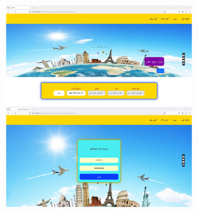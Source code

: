 <div>
  <img src="https://github.com/HoseinRezaeeM/Travel-ticket-online-purchase-system/blob/master/03.01.2024_14.18.40_REC.png">
  <img src="https://github.com/HoseinRezaeeM/Travel-ticket-online-purchase-system/blob/master/03.01.2024_14.19.10_REC.png">
  <img src="">
<img src="">
<img src="">
<img src="">
<img src="">
<img src="">
<img src="">
  <img src="">
</div>
